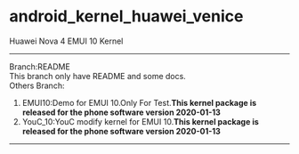 # android_kernel_huawei_venice
 Huawei Nova 4 EMUI 10 Kernel  
 ***  
 Branch:README   
 This branch only have README and some docs.  
 Others Branch:  
  1. EMUI10:Demo for EMUI 10.Only For Test.**This kernel package is released for the phone software version 2020-01-13**  
  2. YouC_10:YouC modify kernel for EMUI 10.**This kernel package is released for the phone software version 2020-01-13**  
 *** 
